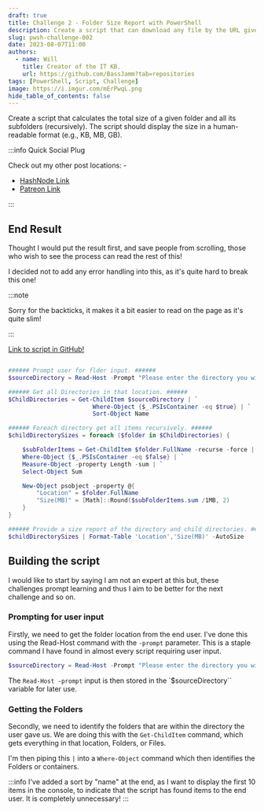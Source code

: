 ```yaml
---
draft: true
title: Challenge 2 - Folder Size Report with PowerShell
description: Create a script that can download any file by the URL given by a user.
slug: pwsh-challenge-002
date: 2023-08-07T11:00
authors:
  - name: Will
    title: Creator of the IT KB.
    url: https://github.com/BassJamm?tab=repositories
tags: [PowerShell, Script, Challenge]
image: https://i.imgur.com/mErPwqL.png
hide_table_of_contents: false
---
```


Create a script that calculates the total size of a given folder and all its subfolders (recursively). The script should display the size in a human-readable format (e.g., KB, MB, GB).

<!--truncate-->
:::info Quick Social Plug

Check out my other post locations: -

- [HashNode Link](https://willh.hashnode.dev/)
- [Patreon Link](https://patreon.com/BassJamm?utm_medium=clipboard_copy&utm_source=copyLink&utm_campaign=creatorshare_creator&utm_content=join_link)

:::

## End Result

Thought I would put the result first, and save people from scrolling, those who wish to see the process can read the rest of this!

I decided not to add any error handling into this, as it's quite hard to break this one!

:::note

Sorry for the backticks, it makes it a bit easier to read on the page as it's quite slim!

:::

[Link to script in GitHub!](https://github.com/BassJamm/PowerShellChallenge/blob/51799e1b087f846285f15bff9df9f019caa12fdc/Folder-Report/TOOL-Folder-Report.ps1)

```powershell showLineNumbers

###### Prompt user for flder input. ######
$sourceDirectory = Read-Host -Prompt "Please enter the directory you wish to scan"

###### Get all Directories in that location. ######
$ChildDirectories = Get-ChildItem $sourceDirectory | `
                        Where-Object {$_.PSIsContainer -eq $true} | `
                        Sort-Object Name

###### Foreach directory get all items recursively. ######
$childDirectorySizes = foreach ($folder in $ChildDirectories) {

    $subFolderItems = Get-ChildItem $folder.FullName -recurse -force | `
    Where-Object {$_.PSIsContainer -eq $false} | `
    Measure-Object -property Length -sum | `
    Select-Object Sum  

    New-Object psobject -property @{
        "Location" = $folder.FullName
        "Size(MB)" = [Math]::Round($subFolderItems.sum /1MB, 2)
    }
}

###### Provide a size report of the directory and child directories. ######
$childDirectorySizes | Format-Table 'Location','Size(MB)' -AutoSize

```

## Building the script

I would like to start by saying I am not an expert at this but, these challenges prompt learning and thus I aim to be better for the next challenge and so on.

### Prompting for user input

Firstly, we need to get the folder location from the end user. I've done this using the Read-Host command with the `-prompt` parameter. This is a staple command I have found in almost every script requiring user input.

```powershell showLineNumbers
$sourceDirectory = Read-Host -Prompt "Please enter the directory you wish to scan"
```

The `Read-Host -prompt` input is then stored in the `$sourceDirectory`` variable for later use.

### Getting the Folders

Secondly, we need to identify the folders that are within the directory the user gave us. We are doing this with the `Get-ChildItem` command, which gets everything in that location, Folders, or Files.

I'm then piping this `|` into a `Where-Object` command which then identifies the Folders or containers.

:::info
I've added a sort by "name" at the end, as I want to display the first 10 items in the console, to indicate that the script has found items to the end user. It is completely unnecessary!
:::
